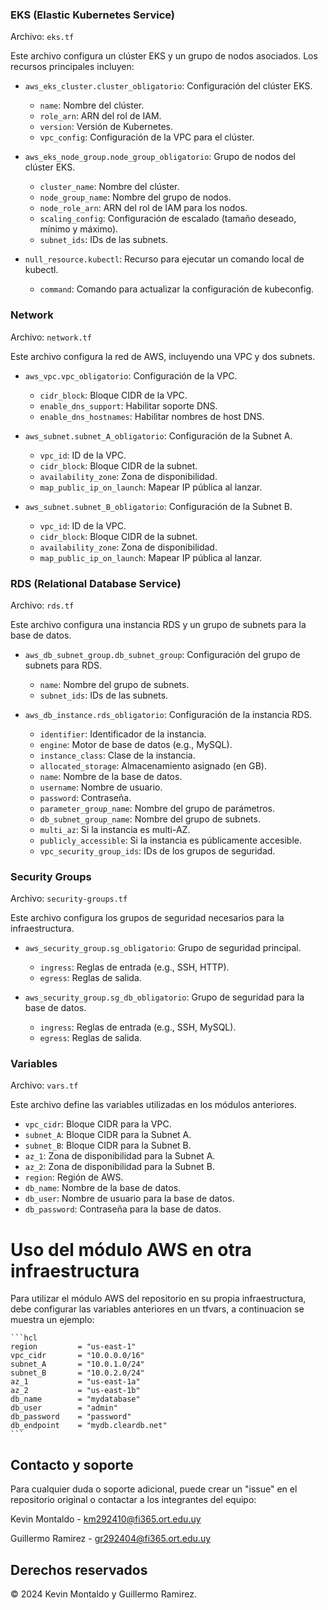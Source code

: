 ### EKS (Elastic Kubernetes Service)
Archivo: `eks.tf`

Este archivo configura un clúster EKS y un grupo de nodos asociados. Los recursos principales incluyen:

- `aws_eks_cluster.cluster_obligatorio`: Configuración del clúster EKS.
  - `name`: Nombre del clúster.
  - `role_arn`: ARN del rol de IAM.
  - `version`: Versión de Kubernetes.
  - `vpc_config`: Configuración de la VPC para el clúster.

- `aws_eks_node_group.node_group_obligatorio`: Grupo de nodos del clúster EKS.
  - `cluster_name`: Nombre del clúster.
  - `node_group_name`: Nombre del grupo de nodos.
  - `node_role_arn`: ARN del rol de IAM para los nodos.
  - `scaling_config`: Configuración de escalado (tamaño deseado, mínimo y máximo).
  - `subnet_ids`: IDs de las subnets.

- `null_resource.kubectl`: Recurso para ejecutar un comando local de kubectl.
  - `command`: Comando para actualizar la configuración de kubeconfig.

### Network
Archivo: `network.tf`

Este archivo configura la red de AWS, incluyendo una VPC y dos subnets.

- `aws_vpc.vpc_obligatorio`: Configuración de la VPC.
  - `cidr_block`: Bloque CIDR de la VPC.
  - `enable_dns_support`: Habilitar soporte DNS.
  - `enable_dns_hostnames`: Habilitar nombres de host DNS.

- `aws_subnet.subnet_A_obligatorio`: Configuración de la Subnet A.
  - `vpc_id`: ID de la VPC.
  - `cidr_block`: Bloque CIDR de la subnet.
  - `availability_zone`: Zona de disponibilidad.
  - `map_public_ip_on_launch`: Mapear IP pública al lanzar.

- `aws_subnet.subnet_B_obligatorio`: Configuración de la Subnet B.
  - `vpc_id`: ID de la VPC.
  - `cidr_block`: Bloque CIDR de la subnet.
  - `availability_zone`: Zona de disponibilidad.
  - `map_public_ip_on_launch`: Mapear IP pública al lanzar.

### RDS (Relational Database Service)
Archivo: `rds.tf`

Este archivo configura una instancia RDS y un grupo de subnets para la base de datos.

- `aws_db_subnet_group.db_subnet_group`: Configuración del grupo de subnets para RDS.
  - `name`: Nombre del grupo de subnets.
  - `subnet_ids`: IDs de las subnets.

- `aws_db_instance.rds_obligatorio`: Configuración de la instancia RDS.
  - `identifier`: Identificador de la instancia.
  - `engine`: Motor de base de datos (e.g., MySQL).
  - `instance_class`: Clase de la instancia.
  - `allocated_storage`: Almacenamiento asignado (en GB).
  - `name`: Nombre de la base de datos.
  - `username`: Nombre de usuario.
  - `password`: Contraseña.
  - `parameter_group_name`: Nombre del grupo de parámetros.
  - `db_subnet_group_name`: Nombre del grupo de subnets.
  - `multi_az`: Si la instancia es multi-AZ.
  - `publicly_accessible`: Si la instancia es públicamente accesible.
  - `vpc_security_group_ids`: IDs de los grupos de seguridad.

### Security Groups
Archivo: `security-groups.tf`

Este archivo configura los grupos de seguridad necesarios para la infraestructura.

- `aws_security_group.sg_obligatorio`: Grupo de seguridad principal.
  - `ingress`: Reglas de entrada (e.g., SSH, HTTP).
  - `egress`: Reglas de salida.

- `aws_security_group.sg_db_obligatorio`: Grupo de seguridad para la base de datos.
  - `ingress`: Reglas de entrada (e.g., SSH, MySQL).
  - `egress`: Reglas de salida.

### Variables
Archivo: `vars.tf`

Este archivo define las variables utilizadas en los módulos anteriores.

- `vpc_cidr`: Bloque CIDR para la VPC.
- `subnet_A`: Bloque CIDR para la Subnet A.
- `subnet_B`: Bloque CIDR para la Subnet B.
- `az_1`: Zona de disponibilidad para la Subnet A.
- `az_2`: Zona de disponibilidad para la Subnet B.
- `region`: Región de AWS.
- `db_name`: Nombre de la base de datos.
- `db_user`: Nombre de usuario para la base de datos.
- `db_password`: Contraseña para la base de datos.


# Uso del módulo AWS en otra infraestructura

Para utilizar el módulo AWS del repositorio en su propia infraestructura, debe configurar las variables anteriores en un tfvars, a continuacion se muestra un ejemplo:

    ```hcl
    region         = "us-east-1"
    vpc_cidr       = "10.0.0.0/16"
    subnet_A       = "10.0.1.0/24"
    subnet_B       = "10.0.2.0/24"
    az_1           = "us-east-1a"
    az_2           = "us-east-1b"
    db_name        = "mydatabase"
    db_user        = "admin"
    db_password    = "password"
    db_endpoint    = "mydb.cleardb.net"
    ```

## Contacto y soporte

Para cualquier duda o soporte adicional, puede crear un "issue" en el repositorio original o contactar a los integrantes del equipo:

Kevin Montaldo - km292410@fi365.ort.edu.uy

Guillermo Ramirez - gr292404@fi365.ort.edu.uy


## Derechos reservados

© 2024 Kevin Montaldo y Guillermo Ramirez.
